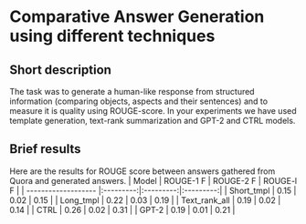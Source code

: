 # Comparative Answer Generation using different techniques
## Short description
The task was to generate a human-like response from structured information (comparing objects, aspects and their sentences) and to measure it is quality using ROUGE-score. In your experiments we have used template generation, text-rank summarization and GPT-2 and CTRL models.

## Brief results
Here are the results for ROUGE score between answers gathered from Quora and generated answers. 
| Model               | ROUGE-1 F | ROUGE-2 F | ROUGE-l F |
| ------------------- |:---------:|:---------:|:---------:|
| Short_tmpl          | 0.15      | 0.02      | 0.15      |
| Long_tmpl           | 0.22      | 0.03      | 0.19      |
| Text_rank_all       | 0.19      | 0.02      | 0.14      |
| CTRL                | 0.26      | 0.02      | 0.31      |
| GPT-2               | 0.19      | 0.01      | 0.21      |

